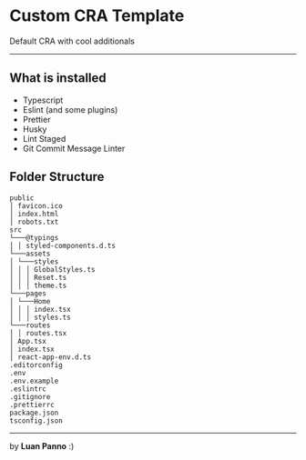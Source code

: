 <h1>Custom CRA Template</h1>
<p>Default CRA with cool additionals</p>

<hr />

<h2>What is installed</h2>

<ul>
  <li>Typescript</li>
  <li>Eslint (and some plugins)</li>
  <li>Prettier</li>
  <li>Husky</li>
  <li>Lint Staged</li>
  <li>Git Commit Message Linter</li>
</ul>

<h2>Folder Structure</h2>

```
public
│ favicon.ico
│ index.html
│ robots.txt
src
└───@typings
│ │ styled-components.d.ts
└───assets
│ └───styles
│ │ │ GlobalStyles.ts
│ │ │ Reset.ts
│ │ │ theme.ts
└───pages
│ └───Home
│ │ │ index.tsx
│ │ │ styles.ts
└───routes
│ │ routes.tsx
│ App.tsx
│ index.tsx
│ react-app-env.d.ts
.editorconfig
.env
.env.example
.eslintrc
.gitignore
.prettierrc
package.json
tsconfig.json
```

<hr />

<p>by <b>Luan Panno</b> :)</p>
